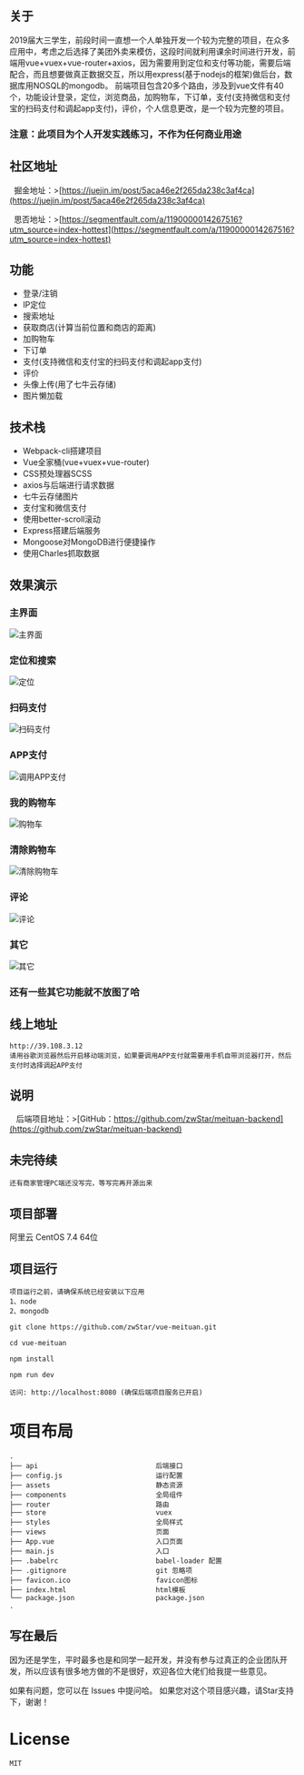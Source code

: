 ## 关于 ##
2019届大三学生，前段时间一直想一个人单独开发一个较为完整的项目，在众多应用中，考虑之后选择了美团外卖来模仿，这段时间就利用课余时间进行开发，前端用vue+vuex+vue-router+axios，因为需要用到定位和支付等功能，需要后端配合，而且想要做真正数据交互，所以用express(基于nodejs的框架)做后台，数据库用NOSQL的mongodb。 前端项目包含20多个路由，涉及到vue文件有40个，功能设计登录，定位，浏览商品，加购物车，下订单，支付(支持微信和支付宝的扫码支付和调起app支付)，评价，个人信息更改，是一个较为完整的项目。

### 注意：此项目为个人开发实践练习，不作为任何商业用途



## 社区地址
   掘金地址：>[https://juejin.im/post/5aca46e2f265da238c3af4ca](https://juejin.im/post/5aca46e2f265da238c3af4ca)

   思否地址：>[https://segmentfault.com/a/1190000014267516?utm_source=index-hottest](https://segmentfault.com/a/1190000014267516?utm_source=index-hottest)
## 功能 ##
- 登录/注销
- IP定位
- 搜索地址
- 获取商店(计算当前位置和商店的距离)
- 加购物车
- 下订单
- 支付(支持微信和支付宝的扫码支付和调起app支付)
- 评价
- 头像上传(用了七牛云存储)
- 图片懒加载


## 技术栈 ##
- Webpack-cli搭建项目
- Vue全家桶(vue+vuex+vue-router)
- CSS预处理器SCSS
- axios与后端进行请求数据
- 七牛云存储图片
- 支付宝和微信支付
- 使用better-scroll滚动
- Express搭建后端服务
- Mongoose对MongoDB进行便捷操作
- 使用Charles抓取数据


## 效果演示
### 主界面 ###
![主界面](screenshots/index3.gif)
### 定位和搜索 ###
![定位](screenshots/location.gif)
### 扫码支付 ###
![扫码支付](screenshots/scan_pay.gif)
### APP支付 ###
![调用APP支付](screenshots/app_pay.gif)
### 我的购物车 ###
![购物车](screenshots/cart.gif)
### 清除购物车 ###
![清除购物车](screenshots/clearCart.gif)
### 评论 ###
![评论](screenshots/comment.gif)
### 其它 ###
![其它](screenshots/other.gif)
### 还有一些其它功能就不放图了哈 ###

## 线上地址 ##
    http://39.108.3.12
    请用谷歌浏览器然后开启移动端浏览，如果要调用APP支付就需要用手机自带浏览器打开，然后支付时选择调起APP支付

## 说明
    后端项目地址：>[GitHub：https://github.com/zwStar/meituan-backend](https://github.com/zwStar/meituan-backend)

## 未完待续 ##
    还有商家管理PC端还没写完，等写完再开源出来

## 项目部署

阿里云 CentOS 7.4 64位

## 项目运行

```
项目运行之前，请确保系统已经安装以下应用
1、node
2、mongodb
```

```
git clone https://github.com/zwStar/vue-meituan.git

cd vue-meituan

npm install

npm run dev

访问: http://localhost:8080 (确保后端项目服务已开启)

```

# 项目布局

```
.
├── api                             后端接口
├── config.js                       运行配置
├── assets                          静态资源
├── components                      全局组件
├── router                          路由
├── store                           vuex
├── styles                          全局样式
├── views                           页面
├── App.vue                         入口页面
├── main.js                         入口
├── .babelrc                        babel-loader 配置
├── .gitignore                      git 忽略项
├── favicon.ico                     favicon图标
├── index.html                      html模板
└── package.json                    package.json
.

```


## 写在最后 ##
因为还是学生，平时最多也是和同学一起开发，并没有参与过真正的企业团队开发，所以应该有很多地方做的不是很好，欢迎各位大佬们给我提一些意见。

 如果有问题，您可以在 Issues 中提问哈。
 如果您对这个项目感兴趣，请Star支持下，谢谢！
# License
    MIT


